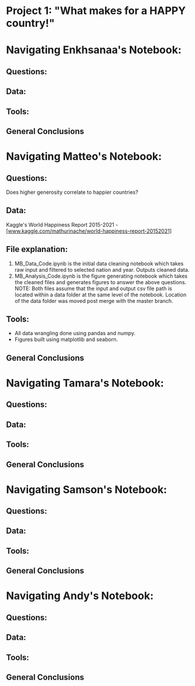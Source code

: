 # Project 1: "What makes for a HAPPY country!"

# **Navigating Enkhsanaa's Notebook:** 

## Questions: 


## Data: 


## Tools: 


## General Conclusions


# **Navigating Matteo's Notebook:**

## Questions: 
Does higher generosity correlate to happier countries? 

## Data: 
Kaggle's World Happiness Report 2015-2021 - [www.kaggle.com/mathurinache/world-happiness-report-20152021]

## File explanation:
1. MB_Data_Code.ipynb is the initial data cleaning notebook which takes raw input and filtered to selected nation and year. Outputs cleaned data.
2. MB_Analysis_Code.ipynb is the figure generating notebook which takes the cleaned files and generates figures to answer the above questions.
NOTE: Both files assume that the input and output csv file path is located within a data folder at the same level of the notebook. Location of the data folder was moved post merge with the master branch.

## Tools: 
* All data wrangling done using pandas and numpy.
* Figures built using matplotlib and seaborn.

## General Conclusions


# **Navigating Tamara's Notebook:** 

## Questions: 


## Data: 


## Tools: 


## General Conclusions


# **Navigating Samson's Notebook:** 

## Questions: 


## Data: 


## Tools: 


## General Conclusions


# **Navigating Andy's Notebook:** 

## Questions: 


## Data: 


## Tools: 


## General Conclusions
